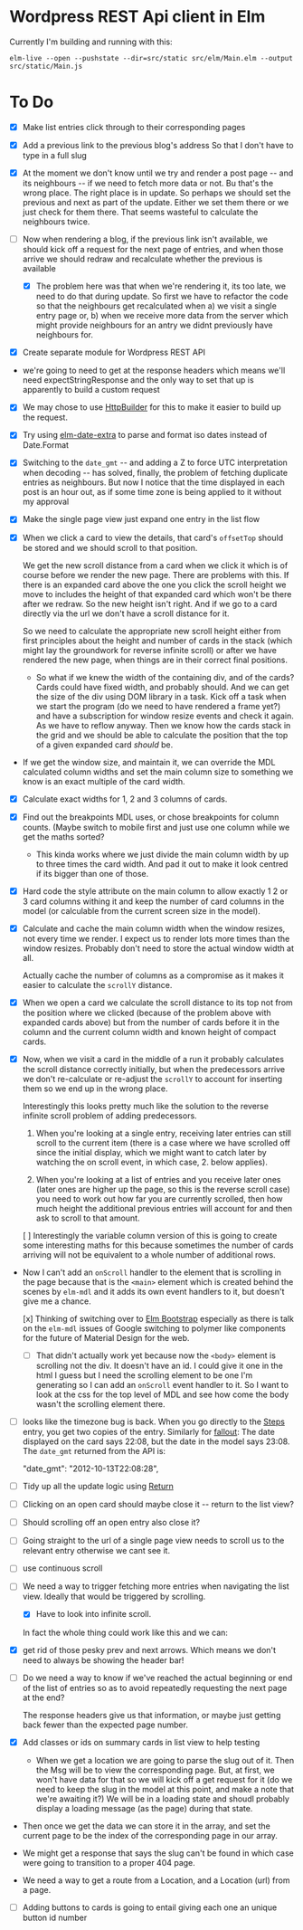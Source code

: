 Wordpress REST Api client in Elm
=================================

Currently I'm building and running with this:

```
elm-live --open --pushstate --dir=src/static src/elm/Main.elm --output src/static/Main.js
```
To Do
=====

- [x] Make list entries click through to their corresponding pages

- [x] Add a previous link to the previous blog's address
  So that I don't have to type in a full slug

- [x] At the moment we don't know until we try and render a post page -- and
  its neighbours -- if we need to fetch more data or not. Bu that's the wrong
  place. The right place is in update. So perhaps we should set the previous
  and next as part of the update. Either we set them there or we just check for
  them there. That seems wasteful to calculate the neighbours twice.

- [ ] Now when rendering a blog, if the previous link isn't available, we should
  kick off a request for the next page of entries, and when those arrive we should
  redraw and recalculate whether the previous is available

  - [x] The problem here was that when we're rendering it, its too late, we
    need to do that during update. So first we have to refactor the code
    so that the neighbours get recalculated  when a) we visit a single entry
    page or, b) when we receive more data from the server which might provide
    neighbours for an antry we didnt previously have neighbours for.


- [x] Create separate module for Wordpress REST API

- we're going to need to get at the response headers which means we'll need
  expectStringResponse and the only way to set that up is apparently to 
  build a custom request

- [x]  We may chose to use
   [HttpBuilder](http://package.elm-lang.org/packages/lukewestby/elm-http-builder/5.0.0/HttpBuilder)
   for this to make it easier to build up the request.

- [x] Try using
  [elm-date-extra](http://package.elm-lang.org/packages/justinmimbs/elm-date-extra/2.0.1/Date-Extra#fromIsoString)
  to parse and format iso dates instead of Date.Format

- [x] Switching to the `date_gmt` -- and adding a Z to force UTC interpretation
  when decoding -- has solved, finally, the problem of fetching duplicate
  entries as neighbours. But now I notice that the time displayed in each post
  is an hour out, as if some time zone is being applied to it without my
  approval

- [x] Make the single page view just expand one entry in the list flow

- [x] When we click a card to view the details, that card's `offsetTop`
  should be stored and we should scroll to that position.
   
  We get the new scroll distance from a card when we click it which is of
  course before we render the new page.  There are problems with this. If there
  is an expanded card above the one you click the scroll height we move to
  includes the height of that expanded card which won't be there after we
  redraw. So the new height isn't right.  And if we go to a card directly via
  the url we don't have a scroll distance for it. 

  So we need to calculate the appropriate new scroll height either from 
  first principles about the height and number of cards in the stack (which
  might lay the groundwork for reverse infinite scroll) or after we have
  rendered the new page, when things are in their correct final positions.

  - So what if we knew the width of the containing div, and of the cards?
    Cards could have fixed width, and probably should. And we can get the size
    of the div using DOM library in a task. Kick off a task when we start the
    program (do we need to have rendered a frame yet?) and have a subscription
    for window resize events and check it again.  As we have to reflow anyway.
    Then we know how the cards stack in the grid and we should be able to
    calculate the position that the top of a given expanded card *should* be.

 - If we get the window size, and maintain it, we can override the MDL
   calculated column widths and set the main column size to something we 
   know is an exact multiple of the card width.

- [x] Calculate exact widths for 1, 2 and 3 columns of cards. 

- [x] Find out the breakpoints MDL uses, or chose breakpoints for column
  counts. (Maybe switch to mobile first and just use one column while we get
  the maths sorted?

  - This kinda works where we just divide the main column width by up to 
  three times the card width. And pad it out to make it look centred if its bigger
  than one of those.

- [x] Hard code the style attribute on the main column to allow exactly 1 2 or
  3 card columns withing it and keep the number of card columns in the model
  (or calculable from the current screen size in the model).

- [x] Calculate and cache the main column width when the window resizes, not
  every time we render. I expect us to render lots more times than the window
  resizes. Probably don't need to store the actual window width at all.

  Actually cache the number of columns as a compromise as it makes it easier
  to calculate the `scrollY` distance.

- [x] When we open a card we calculate the scroll distance to its top not from
  the position where we clicked (because of the problem above with expanded
  cards above) but from the number of cards before it in the column and the
  current column width and known height of compact cards.

- [x] Now, when we visit a card in the middle of a run it probably calculates
  the scroll distance correctly initially, but when the predecessors arrive we
  don't re-calculate or re-adjust the `scrollY` to account for inserting them
  so we end up in the wrong place.

  Interestingly this looks pretty much like the solution to the reverse infinite
  scroll problem of adding predecessors. 

  1. When you're looking at a single entry, receiving later entries can still
     scroll to the current item (there is a case where we have scrolled off
     since the initial display, which we might want to catch later by watching
     the on scroll event, in which case, 2. below applies).

  2. When you're looking at a list of entries and you receive later ones (later
     ones are higher up the page, so this is the reverse scroll case) you need
     to work out how far you are currently scrolled, then how much height the
     additional previous entries will account for and then ask to scroll to
     that amount. 

  [ ] Interestingly the variable column version of this is going to create some
  interesting maths for this because sometimes the number of cards arriving
  will not be equivalent to a whole number of additional rows. 

- Now I can't add an `onScroll` handler to the element that is scrolling in
  the page because that is the `<main>` element which is created behind the
  scenes by `elm-mdl` and it adds its own event handlers to it, but doesn't
  give me a chance. 

  [x] Thinking of switching over to [Elm
  Bootstrap](http://elm-bootstrap.info/getting-started) especially as there is
  talk on the `elm-mdl` issues of Google switching to polymer like components
  for the future of Material Design for the web.

  - [ ] That didn't actually work yet because now the `<body>` element is
    scrolling not the div. It doesn't have an id. I could give it one in the
    html I guess but I need the scrolling element to be one I'm generating so I
    can add an `onScroll` event handler to it. So I want to look at the css for
    the top level of MDL and see how come the body wasn't the scrolling element
    there.

- [ ] looks like the timezone bug is back. When you go directly to the
  [Steps](http://localhost:8000/#blog/steps) entry, you get two copies of the
  entry. Similarly for [fallout](http://localhost:8000/#blog/fallout): The date
  displayed on the card says 22:08, but the date in the model says 23:08.
  The `date_gmt` returned from the API is: 
  
    "date_gmt": "2012-10-13T22:08:28",

- [ ] Tidy up all the update logic using
  [Return](http://package.elm-lang.org/packages/Fresheyeball/elm-return/6.0.3/Return)

- [ ] Clicking on an open card should maybe close it -- return to the list view?

- [ ] Should scrolling off an open entry also close it?

- [ ] Going straight to the url of a single page view needs to scroll us to the
relevant entry otherwise we cant see it.

- [ ] use continuous scroll

- [ ] We need a way to trigger fetching more entries when navigating the list
  view. Ideally that would be triggered by scrolling. 
  
  - [x] Have to look into infinite scroll.

  In fact the whole thing could work like this and we can:

- [x] get rid of those pesky prev and next arrows. Which means we don't need to
  always be showing the header bar!

- [ ] Do we need a way to know if we've reached the actual beginning or end of the 
  list of entries so as to avoid repeatedly requesting the next page at the end?

  The response headers give us that information, or maybe just getting back
  fewer than the expected page number.

- [x] Add classes or ids on summary cards in list view to help testing

  - When we get a location we are going to parse the slug out of it.  Then the
    Msg will be to view the corresponding page.  But, at first, we won't have
    data for that so we will kick off a get request for it (do we need to keep
    the slug in the model at this point, and make a note that we're awaiting
    it?) We will be in a loading state and shoudl probably display a loading
    message (as the page) during that state.

 - Then once we get the data we can store it in the array, and set the current
   page to be the index of the corresponding page in our array.

 - We might get a response that says the slug can't be found in which case were
   going to transition to a proper 404 page.

 - We need a way to get a route from a Location, and a Location (url) from 
   a page.


- [ ] Adding buttons to cards is going to entail giving each one an unique button id number

